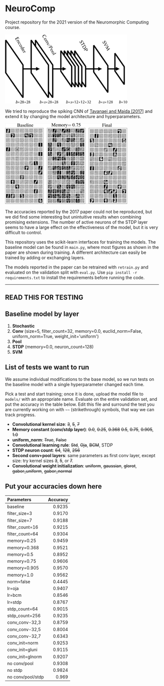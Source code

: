 # NeuroComp

Project repository for the 2021 version of the Neuromorphic Computing course.


<img src="docs/Baseline_Model_Diagram.jpg" alt="drawing" width="400"/>

We tried to reproduce the spiking CNN of [Tavanaei and Maida [2017]](https://arxiv.org/abs/1611.03000) and extend it by changing the model architecture and hyperparameters.

<img src="docs/Results.jpg" alt="drawing" width="400"/>

The accuracies reported by the 2017 paper could not be reproduced, but we did find some interesting but unintuitive results when combining promising extensions. The number of active neurons of the STDP layer seems to have a large effect on the effectiveness of the model, but it is very difficult to control.

This repository uses the scikit-learn interfaces for training the models. The baseline model can be found in `main.py`, where most figures as shown in the paper are shown during training. A different architecture can easily be trained by adding or exchanging layers.

The models reported in the paper can be retrained with `retrain.py` and evaluated on the validation split with `eval.py`. Use `pip install -r requirements.txt` to install the requirements before running the code.
___

## READ THIS FOR TESTING

## Baseline model by layer

1. **Stochastic**
2. **Conv** (size=5, filter_count=32, memory=0.0, euclid_norm=False, uniform_norm=True, weight_init='uniform')
3. **Pool**
4. **STDP** (memory=0.0, neuron_count=128)
5. **SVM**

## List of tests we want to run

We assume individual modifications to the base model, so we run tests on the baseline model with a single hyperparameter changed each time.

Pick a test and start training; once it is done, upload the model file to `models/` with an appropriate name. Evaluate on the entire validation set, and put the accuracy in the table below. Edit this file and surround the test you are currently working on with `~~` (strikethrough) symbols, that way we can track progress.

- **Convolutional kernel size**: ~~3~~, ~~5~~, ~~7~~
- **Memory constant (conv/stdp layer)**: ~~0.0~~, ~~0.25~~, ~~0.368~~ ~~0.5~~, ~~0.75~~, ~~0.905~~, ~~1.0~~
- **uniform_norm**: ~~True~~, ~~False~~
- **Convolutional learning rule**: ~~Std~~, ~~Oja~~, ~~BCM~~, STDP
- **STDP neuron count**: ~~64~~, ~~128~~, ~~256~~
- **Second conv+pool layers**: same parameters as first conv layer, except size: try kernel sizes ~~3~~, ~~5~~, or ~~7~~.
- **Convolutional weight initialization**: ~~uniform~~, ~~gaussian~~, ~~glorot~~, ~~gabor_uniform~~, ~~gabor_normal~~

## Put your accuracies down here

| Parameters            | Accuracy |
|:----------------------|---------:|
| baseline | 0.9235 |
| filter_size=3 | 0.9170 |
| filter_size=7 | 0.9188 |
| filter_count=16 | 0.9215 |
| filter_count=64 | 0.9304 |
| memory=0.25 | 0.9459 |
| memory=0.368 | 0.9521 |
| memory=0.5 | 0.8952 |
| memory=0.75 | 0.9606 |
| memory=0.905 | 0.9570 |
| memory=1.0 | 0.9562 |
| norm=false | 0.4445 |
| lr=oja | 0.9407 |
| lr=bcm | 0.8546 |
| lr=stdp | 0.8767 |
| stdp_count=64 | 0.9015 |
| stdp_count=256 | 0.9235 |
| conv_conv-32,3 | 0.8759 |
| conv_conv-32,5 | 0.8004 |
| conv_conv-32,7 | 0.6343 |
| conv_init=norm | 0.9253 |
| conv_init=gluni | 0.9115 |
| conv_init=glnorm | 0.9207 |
| no conv/pool | 0.9308 |
| no stdp | 0.9824 |
| no conv/pool/stdp | 0.969 |
